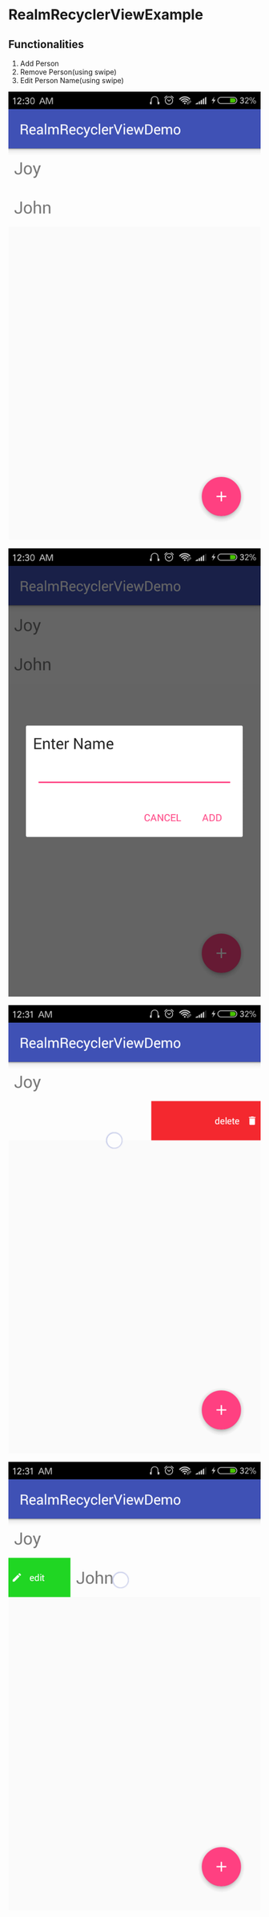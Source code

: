 # RealmRecyclerViewExample

## Functionalities

1. Add Person
2. Remove Person(using swipe) 
3. Edit Person Name(using swipe)



![](screenshots/screen1.png)

![](screenshots/screen2.png)

![](screenshots/screen3.png)

![](screenshots/screen4.png)
